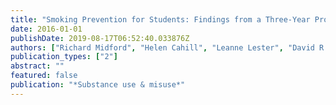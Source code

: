 ```yaml
---
title: "Smoking Prevention for Students: Findings from a Three-Year Program of Integrated Harm Minimization School Drug Education"
date: 2016-01-01
publishDate: 2019-08-17T06:52:40.033876Z
authors: ["Richard Midford", "Helen Cahill", "Leanne Lester", "David R Foxcroft", "Robyn Ramsden", "Lynne Venning"]
publication_types: ["2"]
abstract: ""
featured: false
publication: "*Substance use & misuse*"
---
```


